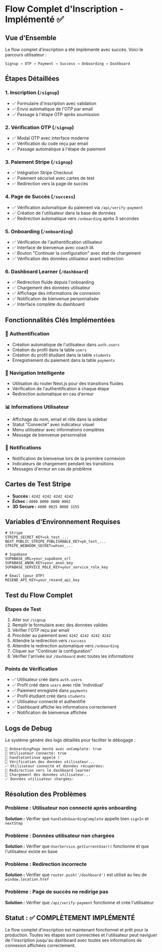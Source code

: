 # Flow Complet d'Inscription - Implémenté ✅

## Vue d'Ensemble

Le flow complet d'inscription a été implémenté avec succès. Voici le parcours utilisateur :

```
Signup → OTP → Payment → Success → Onboarding → Dashboard
```

## Étapes Détaillées

### 1. **Inscription** (`/signup`)
- ✅ Formulaire d'inscription avec validation
- ✅ Envoi automatique de l'OTP par email
- ✅ Passage à l'étape OTP après soumission

### 2. **Vérification OTP** (`/signup`)
- ✅ Modal OTP avec interface moderne
- ✅ Vérification du code reçu par email
- ✅ Passage automatique à l'étape de paiement

### 3. **Paiement Stripe** (`/signup`)
- ✅ Intégration Stripe Checkout
- ✅ Paiement sécurisé avec cartes de test
- ✅ Redirection vers la page de succès

### 4. **Page de Succès** (`/success`)
- ✅ Vérification automatique du paiement via `/api/verify-payment`
- ✅ Création de l'utilisateur dans la base de données
- ✅ Redirection automatique vers `/onboarding` après 3 secondes

### 5. **Onboarding** (`/onboarding`)
- ✅ Vérification de l'authentification utilisateur
- ✅ Interface de bienvenue avec coach IA
- ✅ Bouton "Continuer la configuration" avec état de chargement
- ✅ Vérification des données utilisateur avant redirection

### 6. **Dashboard Learner** (`/dashboard`)
- ✅ Redirection fluide depuis l'onboarding
- ✅ Chargement des données utilisateur
- ✅ Affichage des informations de connexion
- ✅ Notification de bienvenue personnalisée
- ✅ Interface complète du dashboard

## Fonctionnalités Clés Implémentées

### 🔐 **Authentification**
- Création automatique de l'utilisateur dans `auth.users`
- Création du profil dans la table `users`
- Création du profil étudiant dans la table `students`
- Enregistrement du paiement dans la table `payments`

### 🎯 **Navigation Intelligente**
- Utilisation du router Next.js pour des transitions fluides
- Vérification de l'authentification à chaque étape
- Redirection automatique en cas d'erreur

### 📊 **Informations Utilisateur**
- Affichage du nom, email et rôle dans la sidebar
- Statut "Connecté" avec indicateur visuel
- Menu utilisateur avec informations complètes
- Message de bienvenue personnalisé

### 🔔 **Notifications**
- Notification de bienvenue lors de la première connexion
- Indicateurs de chargement pendant les transitions
- Messages d'erreur en cas de problème

## Cartes de Test Stripe

- **Succès :** `4242 4242 4242 4242`
- **Échec :** `4000 0000 0000 0002`
- **3D Secure :** `4000 0025 0000 3155`

## Variables d'Environnement Requises

```env
# Stripe
STRIPE_SECRET_KEY=sk_test_...
NEXT_PUBLIC_STRIPE_PUBLISHABLE_KEY=pk_test_...
STRIPE_WEBHOOK_SECRET=whsec_...

# Supabase
SUPABASE_URL=your_supabase_url
SUPABASE_ANON_KEY=your_anon_key
SUPABASE_SERVICE_ROLE_KEY=your_service_role_key

# Email (pour OTP)
RESEND_API_KEY=your_resend_api_key
```

## Test du Flow Complet

### Étapes de Test
1. Aller sur `/signup`
2. Remplir le formulaire avec des données valides
3. Vérifier l'OTP reçu par email
4. Procéder au paiement avec `4242 4242 4242 4242`
5. Attendre la redirection vers `/success`
6. Attendre la redirection automatique vers `/onboarding`
7. Cliquer sur "Continuer la configuration"
8. Vérifier l'arrivée sur `/dashboard` avec toutes les informations

### Points de Vérification
- ✅ Utilisateur créé dans `auth.users`
- ✅ Profil créé dans `users` avec rôle 'individual'
- ✅ Paiement enregistré dans `payments`
- ✅ Profil étudiant créé dans `students`
- ✅ Utilisateur connecté et authentifié
- ✅ Dashboard affiche les informations correctement
- ✅ Notification de bienvenue affichée

## Logs de Debug

Le système génère des logs détaillés pour faciliter le débogage :

```
🔧 OnboardingPage monté avec onComplete: true
🔧 Utilisateur connecté: true
🔧 handleContinue appelé !
🔧 Vérification des données utilisateur...
✅ Utilisateur connecté et données récupérées:
🔧 Redirection vers le dashboard learner
🔧 Chargement des données utilisateur...
✅ Données utilisateur chargées:
```

## Résolution des Problèmes

### Problème : Utilisateur non connecté après onboarding
**Solution :** Vérifier que `handleOnboardingComplete` appelle bien `signIn` et `nextStep`

### Problème : Données utilisateur non chargées
**Solution :** Vérifier que `UserService.getCurrentUser()` fonctionne et que l'utilisateur existe en base

### Problème : Redirection incorrecte
**Solution :** Vérifier que `router.push('/dashboard')` est utilisé au lieu de `window.location.href`

### Problème : Page de succès ne redirige pas
**Solution :** Vérifier que `/api/verify-payment` fonctionne et crée l'utilisateur

## Statut : ✅ COMPLÈTEMENT IMPLÉMENTÉ

Le flow complet d'inscription est maintenant fonctionnel et prêt pour la production. Toutes les étapes sont connectées et l'utilisateur peut naviguer de l'inscription jusqu'au dashboard avec toutes ses informations de connexion affichées correctement.

